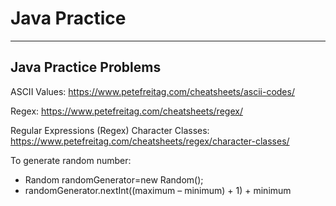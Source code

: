 # Java Practice
------------------------------------------------------
Java Practice Problems 
-----------

ASCII Values: https://www.petefreitag.com/cheatsheets/ascii-codes/

Regex: https://www.petefreitag.com/cheatsheets/regex/

Regular Expressions (Regex) Character Classes: https://www.petefreitag.com/cheatsheets/regex/character-classes/


To generate random number: 
- Random randomGenerator=new Random();
- randomGenerator.nextInt((maximum – minimum) + 1) + minimum
